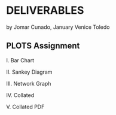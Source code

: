 # DELIVERABLES
by Jomar Cunado, January Venice Toledo

## PLOTS Assignment

I. Bar Chart

II. Sankey Diagram

III. Network Graph

IV. Collated

V. Collated PDF

